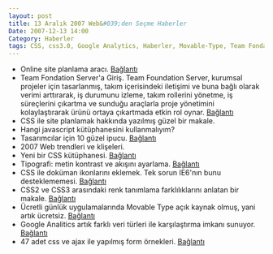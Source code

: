 ```yaml
---
layout: post
title: 13 Aralık 2007 Web&#039;den Seçme Haberler
Date: 2007-12-13 14:00
Category: Haberler
tags: CSS, css3.0, Google Analytics, Haberler, Movable-Type, Team Fondation Server, tipografi, writemaps
---
```


-   Online site planlama aracı. [Bağlantı][]
-   Team Fondation Server'a Giriş. Team Foundation Server, kurumsal
    projeler için tasarlanmış, takım içerisindeki iletişimi ve buna
    bağlı olarak verimi arttırarak, iş durumunu izleme, takım rollerini
    yönetme, iş süreçlerini çıkartma ve sunduğu araçlarla proje
    yönetimini kolaylaştırarak ürünü ortaya çıkartmada etkin rol oynar.
    [Bağlantı][1]
-   CSS ile site planlamak hakkında yazılmış güzel bir makale.
-   Hangi javascript kütüphanesini kullanmalıyım? 
-   Tasarımcılar için 10 güzel ipucu. [Bağlantı][4]
-   2007 Web trendleri ve klişeleri. 
-   Yeni bir CSS kütüphanesi. [Bağlantı][6]
-   Tipografi: metin kontrast ve akışını ayarlama. [Bağlantı][7]
-   CSS ile doküman ikonlarını eklemek. Tek sorun IE6'nın bunu
    desteklememesi. [Bağlantı][8]
-   CSS2 ve CSS3 arasındaki renk tanımlama farklılıklarını anlatan bir
    makale. [Bağlantı][9]
-   Ücretli günlük uygulamalarında Movable Type açık kaynak olmuş, yani
    artık ücretsiz. [Bağlantı][10]
-   Google Analitics artık farklı veri türleri ile karşılaştırma imkanı
    sunuyor. [Bağlantı][11]
-   47 adet css ve ajax ile yapılmış form örnekleri. [Bağlantı][12]


  [Bağlantı]: http://www.writemaps.com/index.php/tour/ "site haritası"
  [1]: http://www.csharpnedir.com/makalegoster.asp?Mid=814# "tfs"
  [4]: http://24ways.org/2007/10-ways-to-get-design-approval "10 ipucu"
  [6]: http://elements.projectdesigns.org/ "css kütüphanesi"
  [7]: http://www.webdesignerwall.com/tutorials/typographic-contrast-flow/
    "Tipografi"
  [8]: http://pooliestudios.com/projects/iconize/ "css doküman ikonları"
  [9]: http://kilianvalkhof.com/2007/design/understanding-css-colour-modes/
    "renk tanımlama"
  [10]: http://www.movabletype.org/2007/12/movable_type_open_source.html
    "Movable Type ücretsiz"
  [11]: http://mashable.com/2007/12/12/google-analytics-compare-site/
    "Google Analitics"
  [12]: http://www.noupe.com/ajax/47-excellent-ajax-css-forms.html
    "css ve ajax form"
